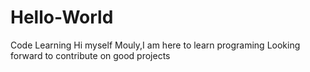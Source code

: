 # Hello-World
Code Learning
Hi myself Mouly,I am here to learn programing 
Looking forward to contribute on good projects
